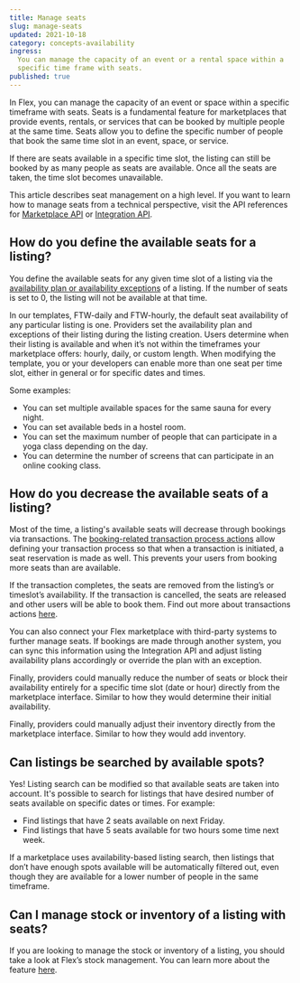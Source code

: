 ```yaml
---
title: Manage seats
slug: manage-seats
updated: 2021-10-18
category: concepts-availability
ingress:
  You can manage the capacity of an event or a rental space within a
  specific time frame with seats.
published: true
---
```


In Flex, you can manage the capacity of an event or space within a
specific timeframe with seats. Seats is a fundamental feature for
marketplaces that provide events, rentals, or services that can be
booked by multiple people at the same time. Seats allow you to define
the specific number of people that book the same time slot in an event,
space, or service.

If there are seats available in a specific time slot, the listing can
still be booked by as many people as seats are available. Once all the
seats are taken, the time slot becomes unavailable.

This article describes seat management on a high level. If you want to
learn how to manage seats from a technical perspective, visit the API
references for
[Marketplace API](https://www.sharetribe.com/api-reference/marketplace.html)
or
[Integration API](https://www.sharetribe.com/api-reference/integration.html).

## How do you define the available seats for a listing?

You define the available seats for any given time slot of a listing via
the
[availability plan or availability exceptions](https://www.sharetribe.com/docs/operator-guides/concepts/#availability-plan--availability-exception)
of a listing. If the number of seats is set to 0, the listing will not
be available at that time.

In our templates, FTW-daily and FTW-hourly, the default seat
availability of any particular listing is one. Providers set the
availability plan and exceptions of their listing during the listing
creation. Users determine when their listing is available and when it’s
not within the timeframes your marketplace offers: hourly, daily, or
custom length. When modifying the template, you or your developers can
enable more than one seat per time slot, either in general or for
specific dates and times.

Some examples:

- You can set multiple available spaces for the same sauna for every
  night.
- You can set available beds in a hostel room.
- You can set the maximum number of people that can participate in a
  yoga class depending on the day.
- You can determine the number of screens that can participate in an
  online cooking class.

## How do you decrease the available seats of a listing?

Most of the time, a listing's available seats will decrease through
bookings via transactions. The
[booking-related transaction process actions](https://www.sharetribe.com/docs/references/transaction-process-actions/#bookings)
allow defining your transaction process so that when a transaction is
initiated, a seat reservation is made as well. This prevents your users
from booking more seats than are available.

If the transaction completes, the seats are removed from the listing’s
or timeslot’s availability. If the transaction is cancelled, the seats
are released and other users will be able to book them. Find out more
about transactions actions
[here](https://www.sharetribe.com/docs/references/transaction-process-actions/#bookings).

You can also connect your Flex marketplace with third-party systems to
further manage seats. If bookings are made through another system, you
can sync this information using the Integration API and adjust listing
availability plans accordingly or override the plan with an exception.

Finally, providers could manually reduce the number of seats or block
their availability entirely for a specific time slot (date or hour)
directly from the marketplace interface. Similar to how they would
determine their initial availability.

Finally, providers could manually adjust their inventory directly from
the marketplace interface. Similar to how they would add inventory.

## Can listings be searched by available spots?

Yes! Listing search can be modified so that available seats are taken
into account. It's possible to search for listings that have desired
number of seats available on specific dates or times. For example:

- Find listings that have 2 seats available on next Friday.
- Find listings that have 5 seats available for two hours some time next
  week.

If a marketplace uses availability-based listing search, then listings
that don’t have enough spots available will be automatically filtered
out, even though they are available for a lower number of people in the
same timeframe.

## Can I manage stock or inventory of a listing with seats?

If you are looking to manage the stock or inventory of a listing, you
should take a look at Flex’s stock management. You can learn more about
the feature
[here](https://www.sharetribe.com/docs/concepts-availability/inventory-management/).
